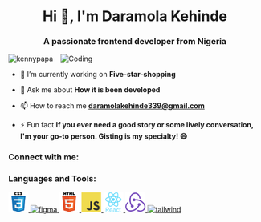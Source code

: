 <h1 align="center">Hi 👋, I'm Daramola Kehinde</h1>
<h3 align="center">A passionate frontend developer from Nigeria</h3>
<img src="https://cdn.dribbble.com/users/1162077/screenshots/3848914/programmer.gif" alt="Coding" width="400" align="right">
<p align="left"> <img src="https://komarev.com/ghpvc/?username=kennypapa&label=Profile%20views&color=0e75b6&style=flat" alt="kennypapa" /> </p>

- 🔭 I’m currently working on **Five-star-shopping**

- 💬 Ask me about **How it is been developed**

- 📫 How to reach me **daramolakehinde339@gmail.com**

- ⚡ Fun fact **If you ever need a good story or some lively conversation, I'm your go-to person. Gisting is my specialty! 😄**

<h3 align="left">Connect with me:</h3>
<p align="left">
</p>

<h3 align="left">Languages and Tools:</h3>
<p align="left"> <a href="https://www.w3schools.com/css/" target="_blank" rel="noreferrer"> <img src="https://raw.githubusercontent.com/devicons/devicon/master/icons/css3/css3-original-wordmark.svg" alt="css3" width="40" height="40"/> </a> <a href="https://www.figma.com/" target="_blank" rel="noreferrer"> <img src="https://www.vectorlogo.zone/logos/figma/figma-icon.svg" alt="figma" width="40" height="40"/> </a> <a href="https://www.w3.org/html/" target="_blank" rel="noreferrer"> <img src="https://raw.githubusercontent.com/devicons/devicon/master/icons/html5/html5-original-wordmark.svg" alt="html5" width="40" height="40"/> </a> <a href="https://developer.mozilla.org/en-US/docs/Web/JavaScript" target="_blank" rel="noreferrer"> <img src="https://raw.githubusercontent.com/devicons/devicon/master/icons/javascript/javascript-original.svg" alt="javascript" width="40" height="40"/> </a> <a href="https://reactjs.org/" target="_blank" rel="noreferrer"> <img src="https://raw.githubusercontent.com/devicons/devicon/master/icons/react/react-original-wordmark.svg" alt="react" width="40" height="40"/> </a> <a href="https://redux.js.org" target="_blank" rel="noreferrer"> <img src="https://raw.githubusercontent.com/devicons/devicon/master/icons/redux/redux-original.svg" alt="redux" width="40" height="40"/> </a> <a href="https://tailwindcss.com/" target="_blank" rel="noreferrer"> <img src="https://www.vectorlogo.zone/logos/tailwindcss/tailwindcss-icon.svg" alt="tailwind" width="40" height="40"/> </a> </p>

